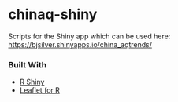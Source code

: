 # chinaq-shiny

Scripts for the Shiny app which can be used here:
https://bjsilver.shinyapps.io/china_aqtrends/

### Built With

* [R Shiny](https://shiny.rstudio.com/)
* [Leaflet for R](https://rstudio.github.io/leaflet/)
